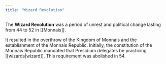 ```yaml
---
title: "Wizard Revolution"
---
```


The **Wizard Revolution** was a period of unrest and political change lasting from 44 to 52 in [[Monnais]].

It resulted in the overthrow of the Kingdom of Monnais and the establishment of the Monnais Republic. Initially, the constitution of the Monnais Republic mandated that Presidium delegates be practicing [[wizards|wizard]]. This requirement was abolished in 54.
